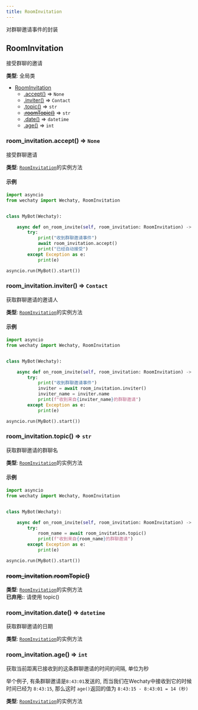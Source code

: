 ```yaml
---
title: RoomInvitation
---
```


对群聊邀请事件的封装

## RoomInvitation

接受群聊的邀请

**类型**: 全局类

* [RoomInvitation](room-invitation.md#RoomInvitation)
  * [.accept\(\)](room-invitation.md#RoomInvitation+accept) ⇒ `None`
  * [.inviter\(\)](room-invitation.md#RoomInvitation+inviter) ⇒ `Contact`
  * [.topic\(\)](room-invitation.md#RoomInvitation+topic) ⇒ `str`
  * [~~.roomTopic\(\)~~](room-invitation.md#RoomInvitation+roomTopic) ⇒ `str`
  * [.date\(\)](room-invitation.md#RoomInvitation+date) ⇒ `datetime`
  * [.age\(\)](room-invitation.md#RoomInvitation+age) ⇒ `int`

### room_invitation.accept\(\) ⇒ `None`

接受群聊邀请

**类型**: [`RoomInvitation`](room-invitation.md#RoomInvitation)的实例方法  

#### 示例

```python
import asyncio
from wechaty import Wechaty, RoomInvitation


class MyBot(Wechaty):

    async def on_room_invite(self, room_invitation: RoomInvitation) -> None:
        try:
            print("收到群聊邀请事件")
            await room_invitation.accept()
            print("已经自动接受")
        except Exception as e:
            print(e)

asyncio.run(MyBot().start())
```

### room_invitation.inviter\(\) ⇒ `Contact`

获取群聊邀请的邀请人

**类型**: [`RoomInvitation`](room-invitation.md#RoomInvitation)的实例方法  

#### 示例

```python
import asyncio
from wechaty import Wechaty, RoomInvitation


class MyBot(Wechaty):

    async def on_room_invite(self, room_invitation: RoomInvitation) -> None:
        try:
            print("收到群聊邀请事件")
            inviter = await room_invitation.inviter()
            inviter_name = inviter.name
            print(f"收到来自{inviter_name}的群聊邀请")
        except Exception as e:
            print(e)

asyncio.run(MyBot().start())
```

### room_invitation.topic\(\) ⇒ `str`

获取群聊邀请的群聊名

**类型**: [`RoomInvitation`](room-invitation.md#RoomInvitation)的实例方法  

#### 示例

```python
import asyncio
from wechaty import Wechaty, RoomInvitation


class MyBot(Wechaty):

    async def on_room_invite(self, room_invitation: RoomInvitation) -> None:
        try:
            room_name = await room_invitation.topic()
            print(f"收到来自{room_name}的群聊邀请")
        except Exception as e:
            print(e)

asyncio.run(MyBot().start())
```

### ~~room_invitation.roomTopic\(\)~~

**类型**: [`RoomInvitation`](room-invitation.md#RoomInvitation)的实例方法  
**已弃用:**: 请使用 topic\(\)

### room_invitation.date\(\) ⇒ `datetime`

获取群聊邀请的日期

**类型**: [`RoomInvitation`](room-invitation.md#RoomInvitation)的实例方法  

### room_invitation.age\(\) ⇒ `int`

获取当前距离已接收到的这条群聊邀请的时间的间隔, 单位为秒

举个例子, 有条群聊邀请是`8:43:01`发送的, 而当我们在Wechaty中接收到它的时候时间已经为 `8:43:15`, 那么这时 `age()`返回的值为 `8:43:15 - 8:43:01 = 14 (秒)`

**类型**: [`RoomInvitation`](room-invitation.md#RoomInvitation)的实例方法  
